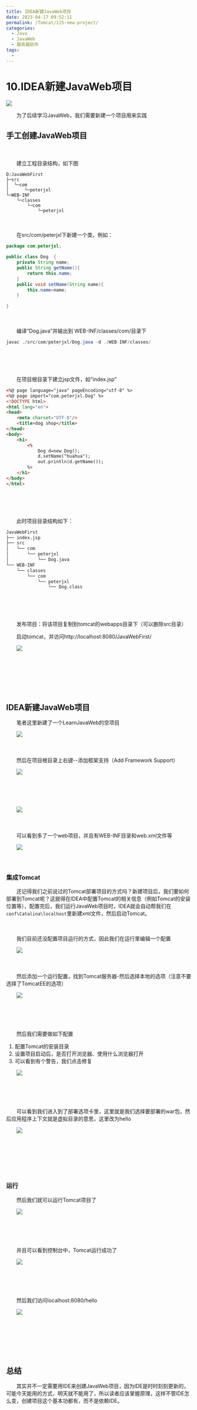 ```yaml
---
title: IDEA新建JavaWeb项目
date: 2023-04-17 09:52:11
permalink: /Tomcat/115-new-project/
categories:
  - Java
  - JavaWeb
  - 服务器软件
tags:
  - 
---
```

# 10.IDEA新建JavaWeb项目

![](https://image.peterjxl.com/blog/260.jpg)

　　为了后续学习JavaWeb，我们需要新建一个项目用来实践

<!-- more -->

## 手工创建JavaWeb项目

　　‍

　　建立工程目录结构，如下图

```
D:JavaWebFirst
├─src
│  └─com
│      └─peterjxl
└─WEB-INF
    └─classes
        └─com
            └─peterjxl
```

　　‍

　　在src/com/peterjxl下新建一个类，例如：

```java
package com.peterjxl;

public class Dog  {
    private String name;
    public String getName(){
        return this.name;
    }
    public void setName(String name){
        this.name=name;
    }
  
}
```

　　‍

　　编译“Dog.java”并输出到 WEB-INF/classes/com/目录下

```java
javac ./src/com/peterjxl/Dog.java -d ./WEB-INF/classes/
```

　　‍

　　‍

　　在项目根目录下建立jsp文件，如“index.jsp”

```html
<%@ page language="java" pageEncoding="utf-8" %>
<%@ page import="com.peterjxl.Dog" %>
<!DOCTYPE html>
<html lang="en">
<head>
    <meta charset="UTF-8"/>
    <title>dog shop</title>
</head>
<body>
    <h1>
        <%
            Dog d=new Dog();
            d.setName("huahua");
            out.println(d.getName());
        %>
    </h1>
</body>
</html>
```

　　‍

　　‍

　　此时项目目录结构如下：

```html
JavaWebFirst
├── index.jsp
├── src
│   └── com
│       └── peterjxl
│           └── Dog.java
└── WEB-INF
    └── classes
        └── com
            └── peterjxl
                └── Dog.class
```

　　‍

　　‍

　　发布项目：将该项目复制到tomcat的webapps目录下（可以删除src目录）

　　启动tomcat，并访问http://localhost:8080/JavaWebFirst/

　　​![](https://image.peterjxl.com/blog/image-20230331071358-o0b69q9.png)​

　　‍

　　‍

　　‍

## IDEA新建JavaWeb项目

　　笔者这里新建了一个LearnJavaWeb的空项目

　　​![](https://image.peterjxl.com/blog/image-20230330212006-l34v5wi.png)​

　　‍

　　然后在项目根目录上右键--添加框架支持（Add Framework Support）

　　​![](https://image.peterjxl.com/blog/image-20230330212032-mwixwsu.png)​

　　‍

　　‍

　　​![](https://image.peterjxl.com/blog/image-20230330213125-pm1zwlh.png)​

　　‍

　　可以看到多了一个web项目，并且有WEB-INF目录和web.xml文件等

　　​![](https://image.peterjxl.com/blog/image-20230330213224-y9uk4us.png)​

　　‍

### 集成Tomcat

　　还记得我们之前说过的Tomcat部署项目的方式吗？新建项目后，我们要如何部署到Tomcat呢？这就得在IDEA中配置Tomcat的相关信息（例如Tomcat的安装位置等），配置完后，我们运行JavaWeb项目时，IDEA就会自动帮我们在`conf\Catalina\localhost`​里新建xml文件，然后启动Tomcat。

　　‍

　　我们目前还没配置项目运行的方式，因此我们在运行里编辑一个配置

　　​![](https://image.peterjxl.com/blog/image-20230330213524-4x5eer3.png)​

　　‍

　　然后添加一个运行配置，找到Tomcat服务器-然后选择本地的选项（注意不要选择了TomcatEE的选项）

　　​![](https://image.peterjxl.com/blog/image-20230330213616-ni1w4ff.png)

　　‍

　　‍

　　然后我们需要做如下配置

1. 配置Tomcat的安装目录
2. 设置项目启动后，是否打开浏览器、使用什么浏览器打开
3. 可以看到有个警告，我们点击修复

　　​![](https://image.peterjxl.com/blog/image-20230330214514-17x4f21.png)​

　　‍

　　​

　　可以看到我们进入到了部署选项卡里，这里就是我们选择要部署的war包，然后应用程序上下文就是虚拟目录的意思，这里改为hello

　　​![](https://image.peterjxl.com/blog/image-20230330214630-41l9b46.png)​

　　‍

　　‍

　　‍

### 运行

　　然后我们就可以运行Tomcat项目了

　　​​![](https://image.peterjxl.com/blog/image-20230330224535-ldc7hol.png)​​

　　‍

　　‍

　　并且可以看到控制台中，Tomcat运行成功了

　　​​![](https://image.peterjxl.com/blog/image-20230330224517-dcta1ln.png)​​

　　‍

　　‍

　　然后我们访问localhost:8080/hello

　　​![](https://image.peterjxl.com/blog/image-20230330224432-2l0knoj.png)​

　　‍

　　‍

　　‍

## 总结

　　其实并不一定需要用IDE来创建JavaWeb项目，因为IDE是时时刻刻更新的，可能今天能用的方式，明天就不能用了，所以读者应该掌握原理，这样不管IDE怎么变，创建项目这个基本功都有，而不是依赖IDE。

　　‍
